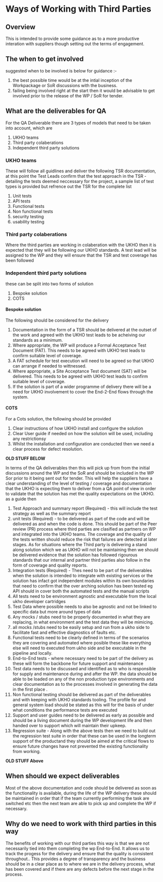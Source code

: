 # Ways of Working with Third Parties

## Overview

This is intended to provide some guidance as to a more productive interation with suppliers though setting out 
the terms of engagement.

## The when to get involved

suggested when to be involved is below for guidance :-
  1. the best possible time would be at the intial inception of the Workpackage or SoR discussions with the business. 
  1. failing being involved right at the start then it would be advisable to get involved prior to the release of the WP / SoR for tender.

## What are the deliverables for QA

For the QA Deliverable there are 3 types of models that need to be taken into account, which are
1. UKHO teams
1. Third party colaberations
1. Independent third party solutions

### UKHO teams
These will follow all guidlines and deliver the following TSR documentation, at this point the Test Leads confirm that the test approach in the TSR - 
detailing the tests deemed neccessary for the project, a sample list of test types is provided but refrence out the TSR for the complete list
  1. Unit tests
  2. API tests
  3. Functional tests
  4. Non functional tests
  5. security testing
  6. usability testing

### Third party colaberations
Where the third parties are working in colaberation with the UKHO then it is expected that they will be following our UKHO standards. 
A test lead will be assigned to the WP and they will ensure that the TSR and test coverage has been followed

### Independent third party solutions
these can be split into two forms of solution 
  1. Bespoke solution 
  1. COTS

#### Bespoke solution
The following should be considered for the delivery
  1. Documentation in the form of a TSR should be delivered at the outset of the work and agreed with the UKHO test leads to be acheiving our standards as a minimum.
  2. Where appropriate, the WP will produce a Formal Acceptance Test Document (FAT). This needs to be agreed with UKHO test leads to confirm suitable level of coverage.
  4. A FAT schedule for test execution will need to be agreed so that UKHO can arrange if needed to wittnessed.
  5. Where appropriate, a Site Acceptance Test document (SAT) will be delivered. This needs to be agreed with UKHO test leads to confirm suitable level of coverage.
  6. If the solution is part of a wider programme of delivery there will be a need for UKHO involvement to cover the End-2-End flows through the system.

#### COTS
For a Cots solution, the following should be provided
  1. Clear instructions of how UKHO install and configure the solution
  2. Clear User guide if needed on how the solution will be used, including any restrictionsy
  3. Whilst the installation and configuration are conducted then we need a clear process for defect resolution.


**OLD STUFF BELOW** 

In terms of the QA deliverables then this will pick up from from the initial discussions around the WP and the SoR and should be included in the WP Sor prior to it being sent out for tender. This will help the suppliers have a clear understanding of the level of testing / coverage and documentation that the UKHO is expecting them to deliver from a QA point of view in order to validate that the solution has met the quality expectations on the UKHO.
as a guide then

1. Test Approach and summary report (Required) - this will include the test strategy as well as the summary report
2. unit tests (Required) - to be delivered as part of the code and will be delivered as and when the code is done. This should be part of the Peer review (PR) process where third parties are clasified as partners on WP and integrated into the UKHO teams. The coverage and the quality of the tests written should reduce the risk that failures are detected at later stages. As for situations where the Third party is delivering a stand along solution which we as UKHO will not be maintaining then we should be delivered evidence that the solution has followed rigourous standards that our internal and partner third parties also follow in the form of coverage and quality reports. 
3. Integration tests (Required) - Thes need to be part of the deliverables when the solution is intended to integrate with existing services or the solution has infact got independent modules within its own boundaries that need to confirm that the over arching solution has been tested  eg API should in cover both the automated tests and the manual scripts 
4. All tests need to be environment agnostic and executable from the local ukho developer cartridges
5. Test Data where possible needs to also be agnostic and not be linked to specific data but more around types of data
6. Any mocks / stubs need to be properly documented in what they are replacing, in what environment and the test data they will be mimicing.
7. all mocks /stubs need to be easily setup and run from a ukho side to facilitate fast and effective diagnostics of faults etc.
8. Functional tests need to be clearly defined in terms of the scenarios they are covering and automated where posible these like everything else will need to executed from ukho side and be executable in the pipeline and locally.
9. End-to-End tests - where necessary need to be part of the delivery as these will form the backbone for future support and maintenance
10. Test data needs to be discussed and identified as to who is responsible for supply and maintenance during and after the WP. the data should be able to be loaded on any of the non production type environments and clear documentation as to the processes involved in generating the data in the first place .
11. Non functional testing should be delivered as part of the deliverables and with keeping with UKHO standards tooling. The profile for and general system load should be stated as this will for the basis of under what conditions the performance tests are executed
12. Support and user guides need to be delivered as early as possible and should be a living document during the WP development life and then handed over to support which will maintain their upkeep.
13. Regression suite - Along with the above tests then we need to build out the regression test suite in order that these can be used in the longterm support of the productand they should be aimed at the critical flows to ensure future changes have not prevented the existing functionality from working. 

**OLD STUFF Above** 


## When should we expect deliverables

Most of the above documentation and code should be delivered as soon as the functionality is available, during the life of the WP delivery these should be maintained in order that if the team currently performing the task are switched etc then the next team are able to pick up and complete the WP if necessary.

## Why do we need to work with third parties in this way

The benefits of working with our third parties this way is that we are not necessarily tied into them completing the wp End-to-End. 
It allows us to track the progess for the delivery and ensure that the quality is consistent throughout..
This provides a degree of transparency and the business should be in a clear place as to where we are in the delivery process, what has been covered and if there are any defects before the next stage in the process.
